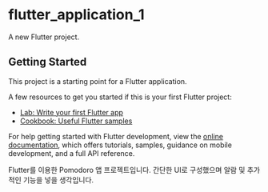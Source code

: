 # flutter_application_1

A new Flutter project.

## Getting Started

This project is a starting point for a Flutter application.

A few resources to get you started if this is your first Flutter project:

- [Lab: Write your first Flutter app](https://docs.flutter.dev/get-started/codelab)
- [Cookbook: Useful Flutter samples](https://docs.flutter.dev/cookbook)

For help getting started with Flutter development, view the
[online documentation](https://docs.flutter.dev/), which offers tutorials,
samples, guidance on mobile development, and a full API reference.

Flutter를 이용한 Pomodoro 앱 프로젝트입니다. 
간단한 UI로 구성했으며 알람 및 추가적인 기능을 넣을 생각입니다.
